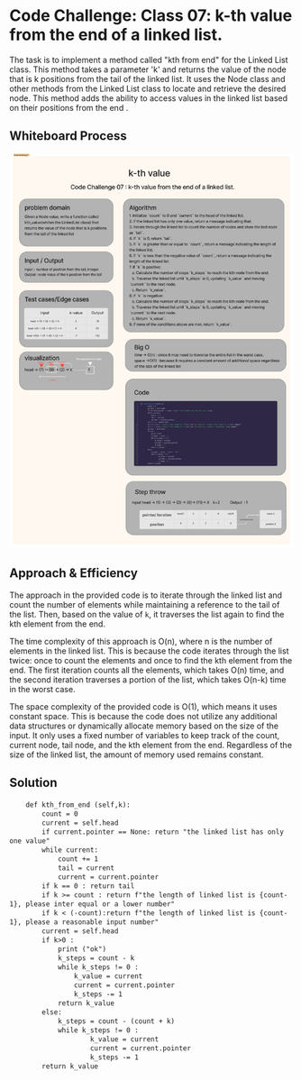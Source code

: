 # Code Challenge: Class 07: k-th value from the end of a linked list.
The task is to implement a method called "kth from end" for the Linked List class. This method takes a parameter 'k' and returns the value of the node that is k positions from the tail of the linked list. It uses the Node class and other methods from the Linked List class to locate and retrieve the desired node. This method adds the ability to access values in the linked list based on their positions from the end .

## Whiteboard Process
![](./assets/code%20challange%207.png)

## Approach & Efficiency
The approach in the provided code is to iterate through the linked list and count the number of elements while maintaining a reference to the tail of the list. Then, based on the value of `k`, it traverses the list again to find the kth element from the end.

The time complexity of this approach is O(n), where n is the number of elements in the linked list. This is because the code iterates through the list twice: once to count the elements and once to find the kth element from the end. The first iteration counts all the elements, which takes O(n) time, and the second iteration traverses a portion of the list, which takes O(n-k) time in the worst case.

The space complexity of the provided code is O(1), which means it uses constant space. This is because the code does not utilize any additional data structures or dynamically allocate memory based on the size of the input. It only uses a fixed number of variables to keep track of the count, current node, tail node, and the kth element from the end. Regardless of the size of the linked list, the amount of memory used remains constant.

## Solution
```
    def kth_from_end (self,k):
        count = 0
        current = self.head
        if current.pointer == None: return "the linked list has only one value"
        while current:
            count += 1
            tail = current
            current = current.pointer
        if k == 0 : return tail
        if k >= count : return f"the length of linked list is {count-1}, please inter equal or a lower number"
        if k < (-count):return f"the length of linked list is {count-1}, please a reasonable input number"
        current = self.head
        if k>0 :
            print ("ok")
            k_steps = count - k
            while k_steps != 0 :
                k_value = current
                current = current.pointer
                k_steps -= 1
            return k_value
        else:
            k_steps = count - (count + k)
            while k_steps != 0 :
                    k_value = current
                    current = current.pointer
                    k_steps -= 1
        return k_value
```

